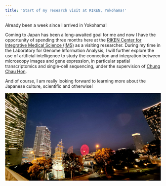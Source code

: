 ```yaml
---
title: 'Start of my research visit at RIKEN, Yokohama!'
---
```


Already been a week since I arrived in Yokohama! 

Coming to Japan has been a long-awaited goal for me and now I have the opportunity of spending three months here at the [RIKEN Center for Integrative Medical Science (IMS)](https://www.ims.riken.jp/english/) as a visiting researcher. 
During my time in the Laboratory for Genome Information Analysis, I will further explore the use of artificial intelligence to study the connection and integration between microscopy images and gene expression, in particular spatial transcriptomics and single-cell sequencing, under the supervision of [Chung Chau Hon](https://scholar.google.com.hk/citations?user=35q1rEEAAAAJ&hl=zh-TW). 

And of course, I am really looking forward to learning more about the Japanese culture, scientific and otherwise!

<img src="/assets/images/yokohama.jpg">
